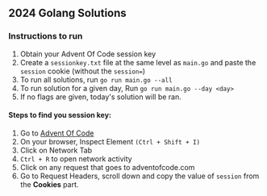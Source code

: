 ## 2024 Golang Solutions

### Instructions to run
1. Obtain your Advent Of Code session key
1. Create a `sessionkey.txt` file at the same level as `main.go` and paste the `session` cookie (without the `session=`)
1. To run all solutions, run `go run main.go --all`
1. To run solution for a given day, Run `go run main.go --day <day>`
1. If no flags are given, today's solution will be ran.


#### Steps to find you session key:
1. Go to [Advent Of Code](https://adventofcode.com/)
1. On your browser, Inspect Element `(Ctrl + Shift + I)`
1. Click on Network Tab
1. `Ctrl + R` to open network activity
1. Click on any request that goes to adventofcode.com
1. Go to Request Headers, scroll down and copy the value of `session` from the **Cookies** part.
